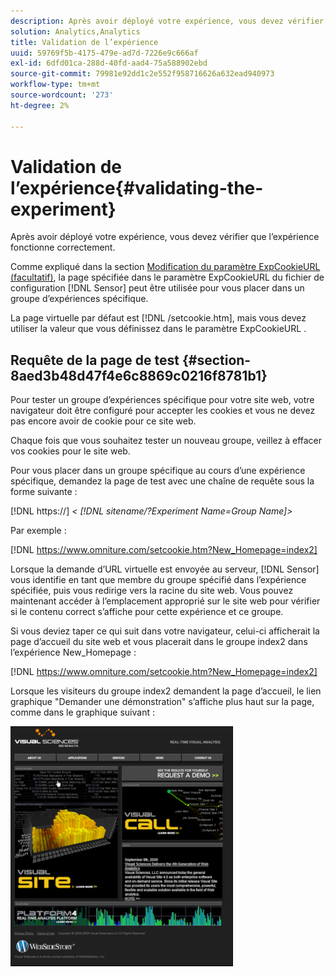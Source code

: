 ```yaml
---
description: Après avoir déployé votre expérience, vous devez vérifier que l’expérience fonctionne correctement.
solution: Analytics,Analytics
title: Validation de l’expérience
uuid: 59769f5b-4175-479e-ad7d-7226e9c666af
exl-id: 6dfd01ca-288d-40fd-aad4-75a588902ebd
source-git-commit: 79981e92dd1c2e552f958716626a632ead940973
workflow-type: tm+mt
source-wordcount: '273'
ht-degree: 2%

---
```


# Validation de l’expérience{#validating-the-experiment}

Après avoir déployé votre expérience, vous devez vérifier que l’expérience fonctionne correctement.

Comme expliqué dans la section [Modification du paramètre ExpCookieURL (facultatif)](../../home/c-undst-ctrld-exp/t-en-ctrld-exp/c-mod-expckurl-prm.md#concept-215bf86bab4e4ec0b0cc803ec48a8fcf), la page spécifiée dans le paramètre ExpCookieURL du fichier de configuration [!DNL Sensor] peut être utilisée pour vous placer dans un groupe d’expériences spécifique.

La page virtuelle par défaut est [!DNL /setcookie.htm], mais vous devez utiliser la valeur que vous définissez dans le paramètre ExpCookieURL .

## Requête de la page de test {#section-8aed3b48d47f4e6c8869c0216f8781b1}

Pour tester un groupe d’expériences spécifique pour votre site web, votre navigateur doit être configuré pour accepter les cookies et vous ne devez pas encore avoir de cookie pour ce site web.

Chaque fois que vous souhaitez tester un nouveau groupe, veillez à effacer vos cookies pour le site web.

Pour vous placer dans un groupe spécifique au cours d’une expérience spécifique, demandez la page de test avec une chaîne de requête sous la forme suivante :

[!DNL https://] *&lt; [!DNL sitename/?Experiment Name=Group Name]>*

Par exemple :

[!DNL https://www.omniture.com/setcookie.htm?New_Homepage=index2]

Lorsque la demande d’URL virtuelle est envoyée au serveur, [!DNL Sensor] vous identifie en tant que membre du groupe spécifié dans l’expérience spécifiée, puis vous redirige vers la racine du site web. Vous pouvez maintenant accéder à l’emplacement approprié sur le site web pour vérifier si le contenu correct s’affiche pour cette expérience et ce groupe.

Si vous deviez taper ce qui suit dans votre navigateur, celui-ci afficherait la page d’accueil du site web et vous placerait dans le groupe index2 dans l’expérience New_Homepage :

[!DNL https://www.omniture.com/setcookie.htm?New_Homepage=index2]

Lorsque les visiteurs du groupe index2 demandent la page d’accueil, le lien graphique &quot;Demander une démonstration&quot; s’affiche plus haut sur la page, comme dans le graphique suivant :

![](assets/TestPage.png)
